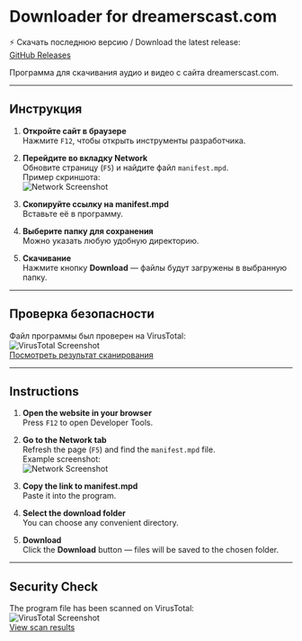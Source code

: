 # Downloader for dreamerscast.com

⚡ Скачать последнюю версию / Download the latest release:  
[GitHub Releases](https://github.com/AlexDreamcast/Downloader-for-dreamerscast.com/releases/tag/Publish)

Программа для скачивания аудио и видео с сайта dreamerscast.com.

---

## Инструкция

1. **Откройте сайт в браузере**  
   Нажмите `F12`, чтобы открыть инструменты разработчика.  

2. **Перейдите во вкладку Network**  
   Обновите страницу (`F5`) и найдите файл `manifest.mpd`.  
   Пример скриншота:  
   ![Network Screenshot](https://i.imgur.com/BxzImAd.png)

3. **Скопируйте ссылку на manifest.mpd**  
   Вставьте её в программу.  

4. **Выберите папку для сохранения**  
   Можно указать любую удобную директорию.  

5. **Скачивание**  
   Нажмите кнопку **Download** — файлы будут загружены в выбранную папку.

---

## Проверка безопасности

Файл программы был проверен на VirusTotal:  
![VirusTotal Screenshot](https://i.imgur.com/2gDsPrQ.png)  
[Посмотреть результат сканирования](https://www.virustotal.com/gui/file/ea9727c1e5ddc302fed7a2de616ec9ceaf96e9e8aee14923b00f8a412a84bef0)

---

## Instructions

1. **Open the website in your browser**  
   Press `F12` to open Developer Tools.  

2. **Go to the Network tab**  
   Refresh the page (`F5`) and find the `manifest.mpd` file.  
   Example screenshot:  
   ![Network Screenshot](https://i.imgur.com/BxzImAd.png)

3. **Copy the link to manifest.mpd**  
   Paste it into the program.  

4. **Select the download folder**  
   You can choose any convenient directory.  

5. **Download**  
   Click the **Download** button — files will be saved to the chosen folder.

---

## Security Check

The program file has been scanned on VirusTotal:  
![VirusTotal Screenshot](https://i.imgur.com/2gDsPrQ.png)  
[View scan results](https://www.virustotal.com/gui/file/ea9727c1e5ddc302fed7a2de616ec9ceaf96e9e8aee14923b00f8a412a84bef0)
